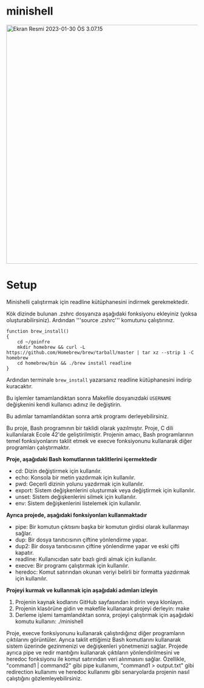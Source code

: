 # minishell

<img width="629" alt="Ekran Resmi 2023-01-30 ÖS 3.07.15" src="">

# Setup

Minishelli çalıştırmak için readline kütüphanesini indirmek gerekmektedir.

Kök dizinde bulunan .zshrc dosyanıza aşağıdaki fonksiyonu ekleyiniz (yoksa oluşturabilirsiniz).
Ardından '''source .zshrc''' komutunu çalıştırınız.

```
function brew_install()
{
	cd ~/goinfre
	mkdir homebrew && curl -L https://github.com/Homebrew/brew/tarball/master | tar xz --strip 1 -C homebrew
	cd homebrew/bin && ./brew install readline
}
```
Ardından terminale `brew_install` yazarsanız readline kütüphanesini indirip kuracaktır.

Bu işlemler tamamlandıktan sonra Makefile dosyanızdaki `USERNAME` değişkenini kendi kullanıcı adınız ile değiştirin.

Bu adımlar tamamlandıktan sonra artık programı derleyebilirsiniz.

Bu proje, Bash programının bir taklidi olarak yazılmıştır. Proje, C dili kullanılarak Ecole 42'de geliştirilmiştir. Projenin amacı, Bash programlarının temel fonksiyonlarını taklit etmek ve execve fonksiyonunu kullanarak diğer programları çalıştırmaktır.

**Proje, aşağıdaki Bash komutlarının taklitlerini içermektedir**

- cd: Dizin değiştirmek için kullanılır.
- echo: Konsola bir metin yazdırmak için kullanılır.
- pwd: Geçerli dizinin yolunu yazdırmak için kullanılır.
- export: Sistem değişkenlerini oluşturmak veya değiştirmek için kullanılır.
- unset: Sistem değişkenlerini silmek için kullanılır.
- env: Sistem değişkenlerini listelemek için kullanılır.

**Ayrıca projede, aşağıdaki fonksiyonları kullanmaktadır**

- pipe: Bir komutun çıktısını başka bir komutun girdisi olarak kullanmayı sağlar.
- dup: Bir dosya tanıtıcısının çiftine yönlendirme yapar.
- dup2: Bir dosya tanıtıcısının çiftine yönlendirme yapar ve eski çifti kapatır.
- readline: Kullanıcıdan satır bazlı girdi almak için kullanılır.
- execve: Bir programı çalıştırmak için kullanılır.
- heredoc: Komut satırından okunan veriyi belirli bir formatta yazdırmak için kullanılır.

**Projeyi kurmak ve kullanmak için aşağıdaki adımları izleyin**

1. Projenin kaynak kodlarını GitHub sayfasından indirin veya klonlayın.
2. Projenin klasörüne gidin ve makefile kullanarak projeyi derleyin: make
3. Derleme işlemi tamamlandıktan sonra, projeyi çalıştırmak için aşağıdaki komutu kullanın:
./minishell

Proje, execve fonksiyonunu kullanarak çalıştırdığınız diğer programların çıktılarını görüntüler. Ayrıca taklit ettiğimiz Bash komutlarını kullanarak sistem üzerinde gezinmenizi ve değişkenleri yönetmenizi sağlar. Projede ayrıca pipe ve redir mantığını kullanarak çıktıların yönlendirilmesini ve heredoc fonksiyonu ile komut satırından veri alınmasını sağlar. Özellikle, "command1 | command2" gibi pipe kullanımı, "command1 > output.txt" gibi redirection kullanımı ve heredoc kullanımı gibi senaryolarda projenin nasıl çalıştığını gözlemleyebilirsiniz.